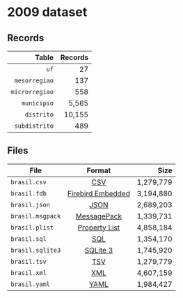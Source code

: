 # 2009 dataset

## Records

|          Table | Records |
| --------------:| -------:|
|           `uf` |      27 |
|  `mesorregiao` |     137 |
| `microrregiao` |     558 |
|    `municipio` |   5,565 |
|     `distrito` |  10,155 |
|  `subdistrito` |     489 |

## Files

| File             | Format                                                                                 |      Size |
| ---------------- |:--------------------------------------------------------------------------------------:| ---------:|
| `brasil.csv`     | [CSV](https://en.wikipedia.org/wiki/Comma-separated_values)                            | 1,279,779 |
| `brasil.fdb`     | [Firebird Embedded](https://en.wikipedia.org/wiki/Embedded_database#Firebird_Embedded) | 3,194,880 |
| `brasil.json`    | [JSON](https://en.wikipedia.org/wiki/JSON)                                             | 2,689,203 |
| `brasil.msgpack` | [MessagePack](https://en.wikipedia.org/wiki/MessagePack)                               | 1,339,731 |
| `brasil.plist`   | [Property List](https://en.wikipedia.org/wiki/Property_list)                           | 4,858,184 |
| `brasil.sql`     | [SQL](https://en.wikipedia.org/wiki/SQL)                                               | 1,354,170 |
| `brasil.sqlite3` | [SQLite 3](https://en.wikipedia.org/wiki/SQLite)                                       | 1,745,920 |
| `brasil.tsv`     | [TSV](https://en.wikipedia.org/wiki/Tab-separated_values)                              | 1,279,779 |
| `brasil.xml`     | [XML](https://en.wikipedia.org/wiki/XML)                                               | 4,607,159 |
| `brasil.yaml`    | [YAML](https://en.wikipedia.org/wiki/YAML)                                             | 1,984,427 |
